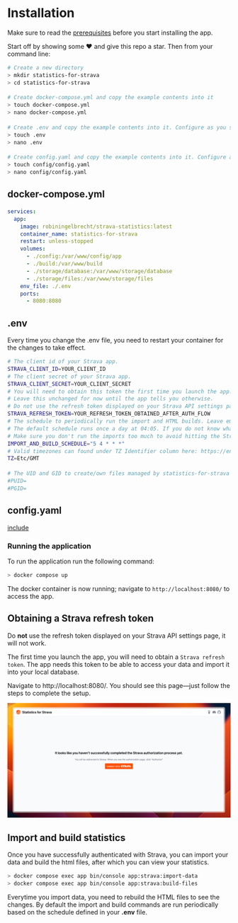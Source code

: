 # Installation

<div class="alert info">
    Make sure to read the <a href="/#/getting-started/prerequisites">prerequisites</a> before you start installing the app.
</div>

Start off by showing some :heart: and give this repo a star. Then from your command line:

```bash
# Create a new directory
> mkdir statistics-for-strava
> cd statistics-for-strava

# Create docker-compose.yml and copy the example contents into it
> touch docker-compose.yml
> nano docker-compose.yml

# Create .env and copy the example contents into it. Configure as you see fit
> touch .env
> nano .env

# Create config.yaml and copy the example contents into it. Configure as you see fit
> touch config/config.yaml
> nano config/config.yaml
```

## docker-compose.yml

```yml
services:
  app:
    image: robiningelbrecht/strava-statistics:latest
    container_name: statistics-for-strava
    restart: unless-stopped
    volumes:
      - ./config:/var/www/config/app
      - ./build:/var/www/build
      - ./storage/database:/var/www/storage/database
      - ./storage/files:/var/www/storage/files
    env_file: ./.env
    ports:
      - 8080:8080
```

## .env

<div class="alert important">
    Every time you change the .env file, you need to restart your container for the changes to take effect.
</div>

```bash
# The client id of your Strava app.
STRAVA_CLIENT_ID=YOUR_CLIENT_ID
# The client secret of your Strava app.
STRAVA_CLIENT_SECRET=YOUR_CLIENT_SECRET
# You will need to obtain this token the first time you launch the app. 
# Leave this unchanged for now until the app tells you otherwise.
# Do not use the refresh token displayed on your Strava API settings page, it will not work.
STRAVA_REFRESH_TOKEN=YOUR_REFRESH_TOKEN_OBTAINED_AFTER_AUTH_FLOW
# The schedule to periodically run the import and HTML builds. Leave empty to disable periodic imports.
# The default schedule runs once a day at 04:05. If you do not know what cron expressions are, please leave this unchanged
# Make sure you don't run the imports too much to avoid hitting the Strava API rate limit. Once a day should be enough.
IMPORT_AND_BUILD_SCHEDULE="5 4 * * *"
# Valid timezones can found under TZ Identifier column here: https://en.wikipedia.org/wiki/List_of_tz_database_time_zones#List
TZ=Etc/GMT

# The UID and GID to create/own files managed by statistics-for-strava
#PUID=
#PGID=
```

## config.yaml

[include](../configuration/config-yaml-example.md ':include')

### Running the application

To run the application run the following command:

```bash
> docker compose up
```

The docker container is now running; navigate to `http://localhost:8080/` to access the app.

## Obtaining a Strava refresh token

<div class="alert danger">
Do <strong>not</strong> use the refresh token displayed on your Strava API settings page, it will not work.
</div>

The first time you launch the app, you will need to obtain a `Strava refresh token`.
The app needs this token to be able to access your data and import it into your local database.

Navigate to http://localhost:8080/.
You should see this page—just follow the steps to complete the setup.

![Strava Authorization](../assets/images/strava-oauth.png)

## Import and build statistics

Once you have successfully authenticated with Strava, you can import your data and build the html files,
after which you can view your statistics.

```bash
> docker compose exec app bin/console app:strava:import-data
> docker compose exec app bin/console app:strava:build-files
```

<div class="alert important">
Everytime you import data, you need to rebuild the HTML files to see the changes. 
By default the import and build commands are run periodically based on the schedule defined in your <strong>.env</strong> file.
</div>
